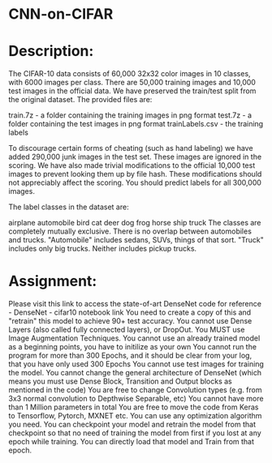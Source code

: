 # CNN-on-CIFAR


# Description:

The CIFAR-10 data consists of 60,000 32x32 color images in 10 classes, with 6000 images per class. There are 50,000 training images and 10,000 test images in the official data. We have preserved the train/test split from the original dataset.  The provided files are:

train.7z - a folder containing the training images in png format
test.7z - a folder containing the test images in png format
trainLabels.csv - the training labels

To discourage certain forms of cheating (such as hand labeling) we have added 290,000 junk images in the test set. These images are ignored in the scoring. We have also made trivial modifications to the official 10,000 test images to prevent looking them up by file hash. These modifications should not appreciably affect the scoring. You should predict labels for all 300,000 images.

The label classes in the dataset are:

airplane 
automobile 
bird 
cat 
deer 
dog 
frog 
horse 
ship 
truck
The classes are completely mutually exclusive. There is no overlap between automobiles and trucks. "Automobile" includes sedans, SUVs, things of that sort. "Truck" includes only big trucks. Neither includes pickup trucks.


# Assignment:


Please visit this link to access the state-of-art DenseNet code for reference - DenseNet - cifar10 notebook link
You need to create a copy of this and "retrain" this model to achieve 90+ test accuracy.
You cannot use Dense Layers (also called fully connected layers), or DropOut.
You MUST use Image Augmentation Techniques.
You cannot use an already trained model as a beginning points, you have to initilize as your own
You cannot run the program for more than 300 Epochs, and it should be clear from your log, that you have only used 300 Epochs
You cannot use test images for training the model.
You cannot change the general architecture of DenseNet (which means you must use Dense Block, Transition and Output blocks as mentioned in the code)
You are free to change Convolution types (e.g. from 3x3 normal convolution to Depthwise Separable, etc)
You cannot have more than 1 Million parameters in total
You are free to move the code from Keras to Tensorflow, Pytorch, MXNET etc.
You can use any optimization algorithm you need.
You can checkpoint your model and retrain the model from that checkpoint so that no need of training the model from first if you lost at any epoch while training. You can directly load that model and Train from that epoch.



